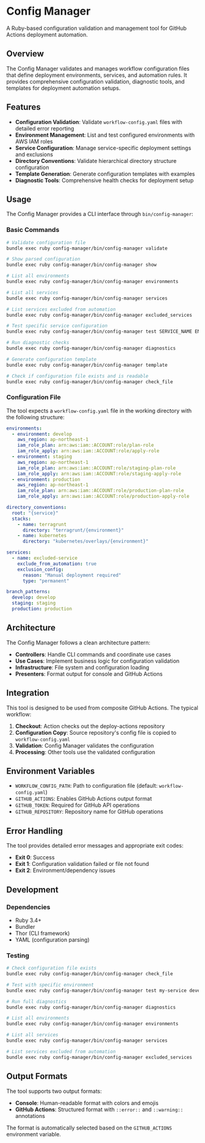 # Config Manager

A Ruby-based configuration validation and management tool for GitHub Actions deployment automation.

## Overview

The Config Manager validates and manages workflow configuration files that define deployment environments, services, and automation rules. It provides comprehensive configuration validation, diagnostic tools, and templates for deployment automation setups.

## Features

- **Configuration Validation**: Validate `workflow-config.yaml` files with detailed error reporting
- **Environment Management**: List and test configured environments with AWS IAM roles
- **Service Configuration**: Manage service-specific deployment settings and exclusions
- **Directory Conventions**: Validate hierarchical directory structure configuration
- **Template Generation**: Generate configuration templates with examples
- **Diagnostic Tools**: Comprehensive health checks for deployment setup

## Usage

The Config Manager provides a CLI interface through `bin/config-manager`:

### Basic Commands

```bash
# Validate configuration file
bundle exec ruby config-manager/bin/config-manager validate

# Show parsed configuration
bundle exec ruby config-manager/bin/config-manager show

# List all environments
bundle exec ruby config-manager/bin/config-manager environments

# List all services
bundle exec ruby config-manager/bin/config-manager services

# List services excluded from automation
bundle exec ruby config-manager/bin/config-manager excluded_services

# Test specific service configuration
bundle exec ruby config-manager/bin/config-manager test SERVICE_NAME ENVIRONMENT

# Run diagnostic checks
bundle exec ruby config-manager/bin/config-manager diagnostics

# Generate configuration template
bundle exec ruby config-manager/bin/config-manager template

# Check if configuration file exists and is readable
bundle exec ruby config-manager/bin/config-manager check_file
```

### Configuration File

The tool expects a `workflow-config.yaml` file in the working directory with the following structure:

```yaml
environments:
  - environment: develop
    aws_region: ap-northeast-1
    iam_role_plan: arn:aws:iam::ACCOUNT:role/plan-role
    iam_role_apply: arn:aws:iam::ACCOUNT:role/apply-role
  - environment: staging
    aws_region: ap-northeast-1
    iam_role_plan: arn:aws:iam::ACCOUNT:role/staging-plan-role
    iam_role_apply: arn:aws:iam::ACCOUNT:role/staging-apply-role
  - environment: production
    aws_region: ap-northeast-1
    iam_role_plan: arn:aws:iam::ACCOUNT:role/production-plan-role
    iam_role_apply: arn:aws:iam::ACCOUNT:role/production-apply-role

directory_conventions:
  root: "{service}"
  stacks:
    - name: terragrunt
      directory: "terragrunt/{environment}"
    - name: kubernetes
      directory: "kubernetes/overlays/{environment}"

services:
  - name: excluded-service
    exclude_from_automation: true
    exclusion_config:
      reason: "Manual deployment required"
      type: "permanent"

branch_patterns:
  develop: develop
  staging: staging
  production: production
```

## Architecture

The Config Manager follows a clean architecture pattern:

- **Controllers**: Handle CLI commands and coordinate use cases
- **Use Cases**: Implement business logic for configuration validation
- **Infrastructure**: File system and configuration loading
- **Presenters**: Format output for console and GitHub Actions

## Integration

This tool is designed to be used from composite GitHub Actions. The typical workflow:

1. **Checkout**: Action checks out the deploy-actions repository
2. **Configuration Copy**: Source repository's config file is copied to `workflow-config.yaml`
3. **Validation**: Config Manager validates the configuration
4. **Processing**: Other tools use the validated configuration

## Environment Variables

- `WORKFLOW_CONFIG_PATH`: Path to configuration file (default: `workflow-config.yaml`)
- `GITHUB_ACTIONS`: Enables GitHub Actions output format
- `GITHUB_TOKEN`: Required for GitHub API operations
- `GITHUB_REPOSITORY`: Repository name for GitHub operations

## Error Handling

The tool provides detailed error messages and appropriate exit codes:

- **Exit 0**: Success
- **Exit 1**: Configuration validation failed or file not found
- **Exit 2**: Environment/dependency issues

## Development

### Dependencies

- Ruby 3.4+
- Bundler
- Thor (CLI framework)
- YAML (configuration parsing)

### Testing

```bash
# Check configuration file exists
bundle exec ruby config-manager/bin/config-manager check_file

# Test with specific environment
bundle exec ruby config-manager/bin/config-manager test my-service develop

# Run full diagnostics
bundle exec ruby config-manager/bin/config-manager diagnostics

# List all environments
bundle exec ruby config-manager/bin/config-manager environments

# List all services
bundle exec ruby config-manager/bin/config-manager services

# List services excluded from automation
bundle exec ruby config-manager/bin/config-manager excluded_services
```

## Output Formats

The tool supports two output formats:

- **Console**: Human-readable format with colors and emojis
- **GitHub Actions**: Structured format with `::error::` and `::warning::` annotations

The format is automatically selected based on the `GITHUB_ACTIONS` environment variable.
